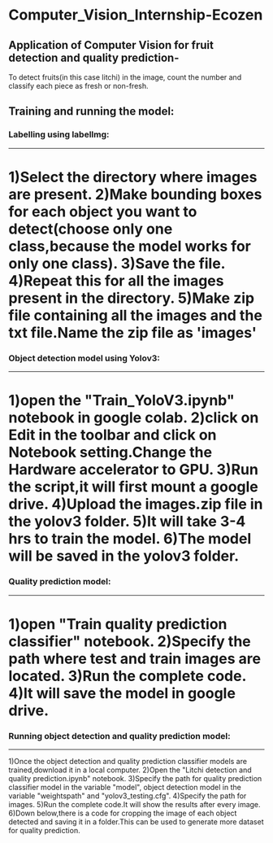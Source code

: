 # Computer_Vision_Internship-Ecozen

## Application of Computer Vision for fruit detection and quality prediction-
  To detect fruits(in this case litchi) in the image, count the number and classify each piece  as fresh or non-fresh.

## Training and running the model:

### Labelling using labellmg:
-------------------------
1)Select the directory where images are present.
2)Make bounding boxes for each object you want to detect(choose only one class,because the model works for only one class).
3)Save the file.
4)Repeat this for all the images present in the directory.
5)Make zip file containing all the images and the txt file.Name the zip file as 'images'
===============================================================================================

### Object detection model using Yolov3:
------------------------------------
1)open the "Train_YoloV3.ipynb" notebook in google colab.
2)click on Edit in the toolbar and click on Notebook setting.Change the Hardware accelerator to GPU.
3)Run the script,it will first mount a google drive. 
4)Upload the images.zip file in the yolov3 folder.
5)It will take 3-4 hrs to train the model.
6)The model will be saved in the yolov3 folder.
================================================================================================

### Quality prediction model:
---------------------------
1)open "Train quality prediction classifier" notebook.
2)Specify the path where test and train images are located.
3)Run the complete code.
4)It will save the model in google drive.
=================================================================================================

### Running object detection and quality prediction model:
--------------------------------------------------------
1)Once the object detection and quality prediction classifier models are trained,download it in a local computer.
2)Open the "Litchi detection and quality prediction.ipynb" notebook.
3)Specify the path for quality prediction classifier model in the variable "model", object detection model in the variable "weightspath" and "yolov3_testing.cfg".
4)Specify the path for images.
5)Run the complete code.It will show the results after every image.
6)Down below,there is a code for cropping the image of each object detected and saving it in a folder.This can be used to generate more dataset for quality prediction.
